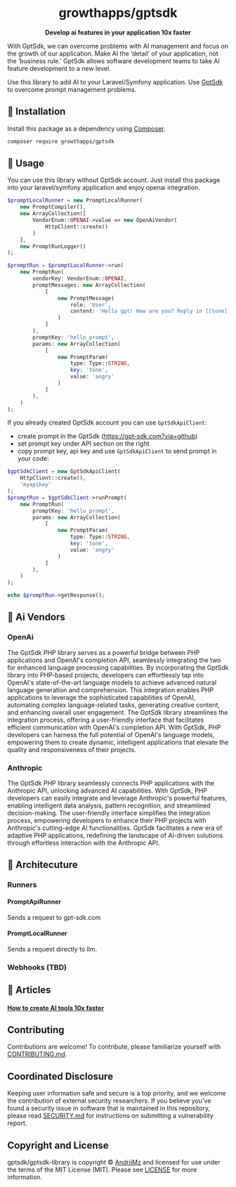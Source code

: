 <h1 align="center">growthapps/gptsdk</h1>

<p align="center">
    <strong>Develop ai features in your application 10x faster</strong>
</p>

<!--
TODO: Make sure the following URLs are correct and working for your project.
      Then, remove these comments to display the badges, giving users a quick
      overview of your package.

<p align="center">
    <a href="https://github.com/growthapps/gptsdk-library"><img src="https://img.shields.io/badge/source-gptsdk/gptsdk--library-blue.svg?style=flat-square" alt="Source Code"></a>
    <a href="https://packagist.org/packages/gptsdk/gptsdk-library"><img src="https://img.shields.io/packagist/v/gptsdk/gptsdk-library.svg?style=flat-square&label=release" alt="Download Package"></a>
    <a href="https://php.net"><img src="https://img.shields.io/packagist/php-v/gptsdk/gptsdk-library.svg?style=flat-square&colorB=%238892BF" alt="PHP Programming Language"></a>
    <a href="https://github.com/growthapps/gptsdk-library/blob/main/LICENSE"><img src="https://img.shields.io/packagist/l/gptsdk/gptsdk-library.svg?style=flat-square&colorB=darkcyan" alt="Read License"></a>
    <a href="https://github.com/growthapps/gptsdk-library/actions/workflows/continuous-integration.yml"><img src="https://img.shields.io/github/actions/workflow/status/growthapps/gptsdk-library/continuous-integration.yml?branch=main&style=flat-square&logo=github" alt="Build Status"></a>
    <a href="https://codecov.io/gh/growthapps/gptsdk-library"><img src="https://img.shields.io/codecov/c/gh/growthapps/gptsdk-library?label=codecov&logo=codecov&style=flat-square" alt="Codecov Code Coverage"></a>
    <a href="https://shepherd.dev/github/growthapps/gptsdk-library"><img src="https://img.shields.io/endpoint?style=flat-square&url=https%3A%2F%2Fshepherd.dev%2Fgithub%2Fgrowthapps%2Fgptsdk-library%2Fcoverage" alt="Psalm Type Coverage"></a>
</p>
-->


With GptSdk, we can overcome problems with AI management and focus on the growth of our application. Make AI the ‘detail’ of your application, not the ‘business rule.’ GptSdk allows software development teams to take AI feature development to a new level.

Use this library to add AI to your Laravel/Symfony application.
Use [GptSdk](https://gpt-sdk.com?via=github) to overcome prompt management problems.

## 📲 Installation

Install this package as a dependency using [Composer](https://getcomposer.org).

``` bash
composer require growthapps/gptsdk
```


## 🎢 Usage
You can use this library without GptSdk account.
Just install this package into your laravel/symfony application and enjoy openai integration.
``` php
$promptLocalRunner = new PromptLocalRunner(
    new PromptCompiler(),
    new ArrayCollection([
        VendorEnum::OPENAI->value => new OpenAiVendor(
            HttpClient::create()
        )
    ],
    new PromptRunLogger()
);

$promptRun = $promptLocalRunner->run(
    new PromptRun(
        vendorKey: VendorEnum::OPENAI,
        promptMessages: new ArrayCollection(
            [
                new PromptMessage(
                    role: 'User',
                    content: 'Hello gpt! How are you? Reply in [[tone]] tone.'
                )
            ]
        ),
        promptKey: 'hello_prompt',
        params: new ArrayCollection(
            [
                new PromptParam(
                    type: Type::STRING,
                    key: 'tone',
                    value: 'angry'
                )
            ]
        ),
    )
);
```

If you already created GptSdk account you can use `GptSdkApiClient`:
- create prompt in the GptSdk (https://gpt-sdk.com?via=github)
- set prompt key under API section on the right
- copy prompt key, api key and use `GptSdkApiClient` to send prompt in your code:
```php
$gptSdkClient = new GptSdkApiClient(
    HttpClient::create(),
    'myapikey'
);
$promptRun = $gptSdkClient->runPrompt(
    new PromptRun(
        promptKey: 'hello_prompt',
        params: new ArrayCollection(
            [
                new PromptParam(
                    type: Type::STRING,
                    key: 'tone',
                    value: 'angry'
                )
            ]
        ),
    )
);

echo $promptRun->getResponse();
```

## 🧠 Ai Vendors
### OpenAi
The GptSdk PHP library serves as a powerful bridge between PHP applications and OpenAI's completion API, seamlessly integrating the two for enhanced language processing capabilities. By incorporating the GptSdk library into PHP-based projects, developers can effortlessly tap into OpenAI's state-of-the-art language models to achieve advanced natural language generation and comprehension. This integration enables PHP applications to leverage the sophisticated capabilities of OpenAI, automating complex language-related tasks, generating creative content, and enhancing overall user engagement. The GptSdk library streamlines the integration process, offering a user-friendly interface that facilitates efficient communication with OpenAI's completion API. With GptSdk, PHP developers can harness the full potential of OpenAI's language models, empowering them to create dynamic, intelligent applications that elevate the quality and responsiveness of their projects.

### Anthropic
The GptSdk PHP library seamlessly connects PHP applications with the Anthropic API, unlocking advanced AI capabilities. With GptSdk, PHP developers can easily integrate and leverage Anthropic's powerful features, enabling intelligent data analysis, pattern recognition, and streamlined decision-making. The user-friendly interface simplifies the integration process, empowering developers to enhance their PHP projects with Anthropic's cutting-edge AI functionalities. GptSdk facilitates a new era of adaptive PHP applications, redefining the landscape of AI-driven solutions through effortless interaction with the Anthropic API.

## 🏯 Architecuture
### Runners
#### PromptApiRunner
Sends a request to gpt-sdk.com

#### PromptLocalRunner
Sends a request directly to llm.


### Webhooks (TBD)

## 📰 Articles
#### [How to create AI tools 10x faster](https://medium.com/@moroz97andrze/unleashing-ai-potential-overcoming-prompt-management-hurdles-with-gptsdk-43f067681fa1)

## Contributing

Contributions are welcome! To contribute, please familiarize yourself with
[CONTRIBUTING.md](CONTRIBUTING.md).

## Coordinated Disclosure

Keeping user information safe and secure is a top priority, and we welcome the
contribution of external security researchers. If you believe you've found a
security issue in software that is maintained in this repository, please read
[SECURITY.md](SECURITY.md) for instructions on submitting a vulnerability report.






## Copyright and License

gptsdk/gptsdk-library is copyright © [AndriiMz](https://gpt-sdk.com)
and licensed for use under the terms of the
MIT License (MIT). Please see [LICENSE](LICENSE) for more information.


